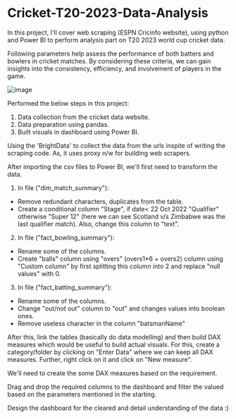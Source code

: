 # Cricket-T20-2023-Data-Analysis
In this project, I'll cover web scraping (ESPN Cricinfo website), using python and Power BI to perform analysis part on T20 2023 world cup cricket data.


Following parameters help assess the performance of both batters and bowlers in cricket matches. By considering these criteria, we can gain insights into the consistency, efficiency, and involvement of players in the game.

![image](https://github.com/rishitamathur27/Cricket-T20-2023-Data-Analysis/assets/38039850/cb2eaf6c-7072-4acd-9baf-ab204de35a4c)


Performed the below steps in this project:

1. Data collection from the cricket data website.
2. Data preparation using pandas.
3. Built visuals in dashboard using Power BI.


Using the 'BrightData' to collect the data from the urls inspite of writing the scraping code. As, it uses proxy n/w for building web scrapers.


After importing the csv files to Power BI, we'll first need to transform the data. 

1. In file ("dim_match_summary"):
  * Remove redundant characters, duplicates from the table.
  * Create a conditional column "Stage", if date< 22 Oct 2022 "Qualifier" otherwise "Super 12" (here we can see Scotland v/s Zimbabwe       was the last qualifier match). Also, change this column to "text".

2. In file ("fact_bowling_summary"):
  * Rename some of the columns.
  * Create "balls" column using "overs" (overs1*6 + overs2) column using "Custom column" by first splitting this column into 2 and replace "null values" with 0.
  
3. In file ("fact_batting_summary"):
  * Rename some of the columns.
  * Change "out/not out" column to "out" and changes values into boolean ones.
  * Remove useless character in the column "batsmanName"



After this, link the tables (basically do data modelling) and then build DAX measures which would be useful to build actual visuals. For this, create a category/folder by clicking on "Enter Data" where we can keep all DAX measures. Further, right click on it and click on "New measure".

We'll need to create the some DAX measures based on the requirement.

Drag and drop the required columns to the dashboard and filter the valued based on the parameters mentioned in the starting.


Design the dashboard for the cleared and detail understanding of the data :)

